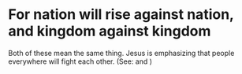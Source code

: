 
# For nation will rise against nation, and kingdom against kingdom
Both of these mean the same thing. Jesus is emphasizing that people everywhere will fight each other. (See:  and )